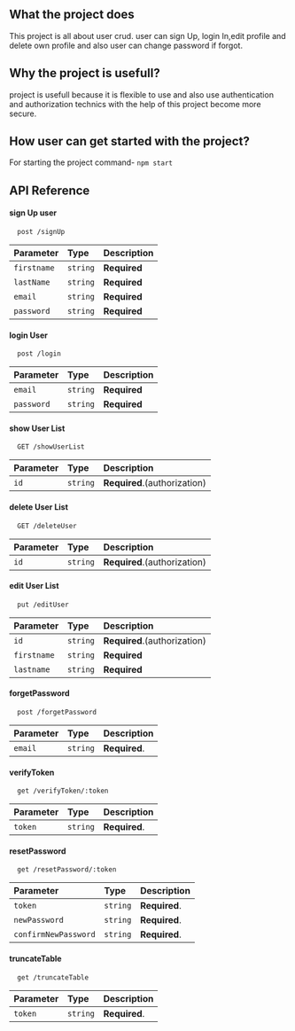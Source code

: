 ## What the project does

This project is all about user crud. user can sign Up,
login In,edit profile and delete own profile and also user can change password if forgot.

## Why the project is usefull?

project is usefull because it is flexible to use and also use authentication and authorization technics with the help of this project become more secure.

## How user can get started with the project?

For starting the project command- `npm start`

## API Reference

#### sign Up user

```http
  post /signUp
```

| Parameter   | Type     | Description  |
| :---------- | :------- | :----------- |
| `firstname` | `string` | **Required** |
| `lastName`  | `string` | **Required** |
| `email`     | `string` | **Required** |
| `password`  | `string` | **Required** |

#### login User

```http
  post /login
```

| Parameter  | Type     | Description  |
| :--------- | :------- | :----------- |
| `email`    | `string` | **Required** |
| `password` | `string` | **Required** |

#### show User List

```http
  GET /showUserList
```

| Parameter | Type     | Description                  |
| :-------- | :------- | :--------------------------- |
| `id`      | `string` | **Required**.(authorization) |

#### delete User List

```http
  GET /deleteUser
```

| Parameter | Type     | Description                  |
| :-------- | :------- | :--------------------------- |
| `id`      | `string` | **Required**.(authorization) |

#### edit User List

```http
  put /editUser
```

| Parameter   | Type     | Description                  |
| :---------- | :------- | :--------------------------- |
| `id`        | `string` | **Required**.(authorization) |
| `firstname` | `string` | **Required**                 |
| `lastname`  | `string` | **Required**                 |

#### forgetPassword

```http
  post /forgetPassword
```

| Parameter | Type     | Description   |
| :-------- | :------- | :------------ |
| `email`   | `string` | **Required**. |

#### verifyToken

```http
  get /verifyToken/:token
```

| Parameter | Type     | Description   |
| :-------- | :------- | :------------ |
| `token`   | `string` | **Required**. |

#### resetPassword

```http
  get /resetPassword/:token
```

| Parameter            | Type     | Description   |
| :------------------- | :------- | :------------ |
| `token`              | `string` | **Required**. |
| `newPassword`        | `string` | **Required**. |
| `confirmNewPassword` | `string` | **Required**. |

#### truncateTable

```http
  get /truncateTable
```

| Parameter | Type     | Description   |
| :-------- | :------- | :------------ |
| `token`   | `string` | **Required**. |
